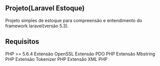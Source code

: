 ## Projeto(Laravel Estoque)
Projeto simples de estoque para compreensão e entendimento do framework laravel(versão 5.3).

## Requisitos
PHP >= 5.6.4
Extensão OpenSSL
Extensão PDO PHP
Extensão Mbstring PHP
Extensão Tokenizer PHP
Extensão XML PHP

